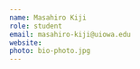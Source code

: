 ```yaml
---
name: Masahiro Kiji
role: student
email: masahiro-kiji@uiowa.edu
website: 
photo: bio-photo.jpg
---
```


<!--I like teaching Computer Science!-->
